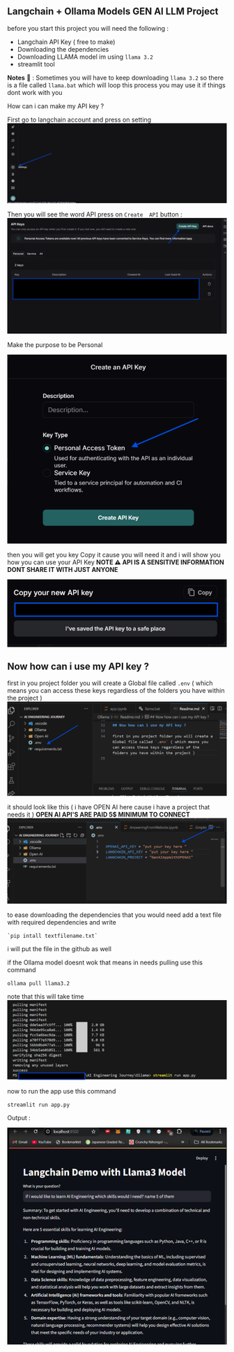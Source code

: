 ## Langchain + Ollama Models GEN AI LLM Project 

before you start this project you will need the following : 

* Langchain API Key ( free to make) 
* Downloading the dependencies 
* Downloading LLAMA model im using `llama 3.2`
* streamlit tool  

**Notes** 📝 : Sometimes you will have to keep downloading `llama 3.2` so there is a file called `llama.bat` which will loop this process you may use it if things dont work with you

How can i can make my API key ? 

First go to langchain account and press on setting 
![image](./images/setting.png)


Then you will see the word API press on `Create  API` button : 
![image](./images/Create%20API%20Key.png)


Make the purpose to be Personal 

![image](./images/personal%20.png)


then you will get you key Copy it cause you will need it and i will show you how you can use your API Key 
**NOTE ⚠️ API IS A SENSITIVE INFORMATION DONT SHARE IT WITH JUST ANYONE** 

![image](./images/new%20API%20Key%20.png)


## Now how can i use my API key ? 

first in you project folder you will create a Global file called `.env` ( which means you can access these keys regardless of the folders you have within the project )
![image](./images/env.png)

it should look like this  ( i have OPEN AI here cause i have a project that needs it )
**OPEN AI API'S ARE PAID 5$ MINIMUM TO CONNECT**
![image](./images/api%20inside%20env.png)

to ease downloading the dependencies that you would need add a text file with required dependencies and write 
```
`pip intall textfilename.txt` 
```
i will put the file in the github as well 


if the Ollama model doesnt wok that means in needs pulling use this command 

``` 
ollama pull llama3.2
```
note that this will take time 
![image](./images/ollama%20command.png)

now to run the app use this command 
```
streamlit run app.py
```

Output : 

![image](./images/output.png)
